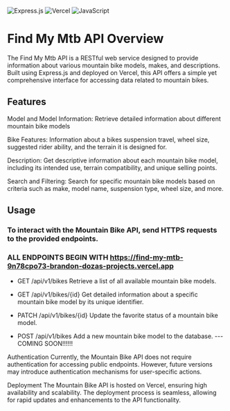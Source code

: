 ![Express.js](https://img.shields.io/badge/express.js-%23404d59.svg?style=for-the-badge&logo=express&logoColor=%2361DAFB)
![Vercel](https://img.shields.io/badge/vercel-%23000000.svg?style=for-the-badge&logo=vercel&logoColor=white)
![JavaScript](https://img.shields.io/badge/javascript-%23323330.svg?style=for-the-badge&logo=javascript&logoColor=%23F7DF1E)

# Find My Mtb API Overview
The Find My Mtb API is a RESTful web service designed to provide information about various mountain bike models, makes, and descriptions. Built using Express.js and deployed on Vercel, this API offers a simple yet comprehensive interface for accessing data related to mountain bikes.

## Features
Model and Model Information: Retrieve detailed information about different mountain bike models

Bike Features: Information about a bikes suspension travel, wheel size, suggested rider ability, and the terrain it is designed for.

Description: Get descriptive information about each mountain bike model, including its intended use, terrain compatibility, and unique selling points.

Search and Filtering: Search for specific mountain bike models based on criteria such as make, model name, suspension type, wheel size, and more.

## Usage

### To interact with the Mountain Bike API, send HTTPS requests to the provided endpoints. 

### ALL ENDPOINTS BEGIN WITH https://find-my-mtb-9n78cpo73-brandon-dozas-projects.vercel.app

- GET /api/v1/bikes     Retrieve a list of all available mountain bike models.

- GET /api/v1/bikes/{id}    Get detailed information about a specific mountain bike model by its unique identifier.

- PATCH /api/v1/bikes/{id}    Update the favorite status of a mountain bike model.

- POST /api/v1/bikes    Add a new mountain bike model to the database. --- COMING SOON!!!!!!

Authentication
Currently, the Mountain Bike API does not require authentication for accessing public endpoints. However, future versions may introduce authentication mechanisms for user-specific actions.

Deployment
The Mountain Bike API is hosted on Vercel, ensuring high availability and scalability. The deployment process is seamless, allowing for rapid updates and enhancements to the API functionality.
